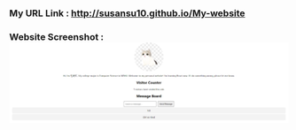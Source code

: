 ### My URL Link : http://susansu10.github.io/My-website

### Website Screenshot : ![alt text](image.png)
